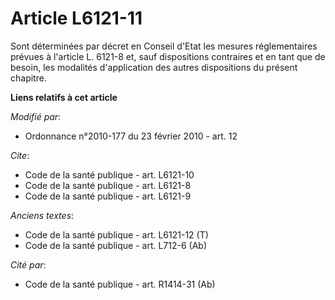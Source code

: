 # Article L6121-11

Sont déterminées par décret en Conseil d'Etat les mesures réglementaires prévues à l'article L. 6121-8 et, sauf dispositions
contraires et en tant que de besoin, les modalités d'application des autres dispositions du présent chapitre.

**Liens relatifs à cet article**

_Modifié par_:

  - Ordonnance n°2010-177 du 23 février 2010 - art. 12

_Cite_:

  - Code de la santé publique - art. L6121-10
  - Code de la santé publique - art. L6121-8
  - Code de la santé publique - art. L6121-9

_Anciens textes_:

  - Code de la santé publique - art. L6121-12 (T)
  - Code de la santé publique - art. L712-6 (Ab)

_Cité par_:

  - Code de la santé publique - art. R1414-31 (Ab)
